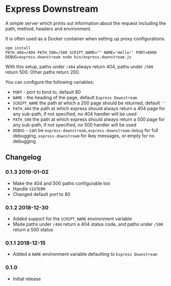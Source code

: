 # Express Downstream

A simple server which prints out information about the request including the path, method, headers and environment.

It is often used as a Docker container when setting up proxy configurations.


```
npm install
PATH_404=/404 PATH_500=/500 SCRIPT_NAME="" NAME='Hello!' PORT=8000 DEBUG=express-downstream node bin/express-downstream.js
```
With this setup, paths under `/404` always return 404, paths under `/500` return 500. Other paths return 200.

You can configure the following variables:

* `PORT` - port to bind to, default 80
* `NAME` - the heading of the page, default `Express Downstream`
* `SCRIPT_NAME` the path at which a 200 page should be returned, default `''`
* `PATH_404` the path at which express should always return a 404 page for any sub-path, if not specified, no 404 handler will be used
* `PATH_500` the path at which express should always return a 500 page for any sub-path, if not specified, no 500 handler will be used
* `DEBUG` - can be `express-downstream,express-downstream:debug` for full debugging, `express-downstream` for lkey messages, or empty for no debugging


## Changelog

### 0.1.3 2019-01-02

* Make the 404 and 500 paths configurable too
* Handle `SIGTERM`
* Changed default port to 80

### 0.1.2 2018-12-30

* Added support for the `SCRIPT_NAME` environment variable
* Made paths under `/404` return a 404 status code, and paths under `/500` return a 500 status

### 0.1.1 2018-12-15

* Added a `NAME` environment variable defaulting to `Express Downstream`

### 0.1.0

* Initial release
